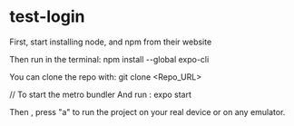 # test-login

First, start installing node, and npm from their website

Then run in the terminal: npm install --global expo-cli

You can clone the repo with: git clone <Repo_URL>

// To start the metro bundler
And run : expo start

Then , press "a" to run the project on your real device or on any emulator.
